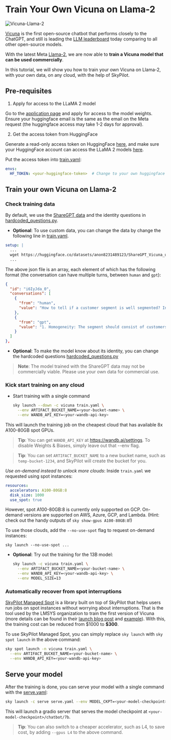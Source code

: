 # Train Your Own Vicuna on Llama-2

![Vicuna-Llama-2](https://imgur.com/McZWg6z.gif)

[Vicuna](https://lmsys.org/blog/2023-03-30-vicuna/) is the first open-source chatbot that performs closely to the ChatGPT, and still is leading the [LLM leaderboard](https://huggingface.co/spaces/lmsys/chatbot-arena-leaderboard) today comparing to all other open-source models.

With the latest Meta [Llama-2](https://github.com/facebookresearch/llama/tree/main), we are now able to **train a Vicuna model that can be used commercially**.

In this tutorial, we will show you how to train your own Vicuna on Llama-2, with your own data, on any cloud, with the help of SkyPilot.

## Pre-requisites

1. Apply for access to the LLaMA 2 model

Go to the [application page](https://ai.meta.com/resources/models-and-libraries/llama-downloads/) and apply for access to the model weights. Ensure your huggingface email is the same as the email on the Meta request (the huggingface access may take 1-2 days for approval).


2. Get the access token from HuggingFace

Generate a read-only access token on HuggingFace [here](https://huggingface.co/settings/token), and make sure your HuggingFace account can access the LLaMA 2 models [here](https://huggingface.co/meta-llama/Llama-2-7b-chat/tree/main).

Put the access token into [train.yaml](train.yaml):
```yaml
envs:
  HF_TOKEN: <your-huggingface-token>  # Change to your own huggingface token
```

## Train your own Vicuna on Llama-2


### Check training data


  By default, we use the [ShareGPT data](https://huggingface.co/datasets/anon8231489123/ShareGPT_Vicuna_unfiltered/resolve/main/ShareGPT_V3_unfiltered_cleaned_split.json) and the identity questions in [hardcoded_questions.py](./scripts/hardcoded_questions.py).

  * **Optional**: To use custom data, you can change the data by change the following line in [train.yaml](https://github.com/skypilot-org/skypilot/tree/master/llm/vicuna-llama-2/train.yaml).

  ```yaml
  setup: |
    ...
    wget https://huggingface.co/datasets/anon8231489123/ShareGPT_Vicuna_unfiltered/resolve/main/ShareGPT_V3_unfiltered_cleaned_split.json  -O $HOME/data/sharegpt.json
    ...
  ```

  The above json file is an array, each element of which has the following format (the conversation can have multiple turns, between `human` and `gpt`):
  ```json
  {
    "id": "i6IyJda_0",
    "conversations": [
      {
        "from": "human",
        "value": "How to tell if a customer segment is well segmented? In 3 bullet points."
      },
      {
        "from": "gpt",
        "value": "1. Homogeneity: The segment should consist of customers who share similar characteristics and behaviors.\n2. Distinctiveness: The segment should be different from other segments in terms of their characteristics and behaviors.\n3. Stability: The segment should remain relatively stable over time and not change drastically. The characteristics and behaviors of customers within the segment should not change significantly."
      }
    ]
  },
  ```

  * **Optional**: To make the model know about its identity, you can change the hardcoded questions [hardcoded_questions.py](./scripts/hardcoded_questions.py)

  > **Note**: The model trained with the ShareGPT data may not be commercially viable. Please use your own data for commercial use.


### Kick start training on any cloud

* Start training with a single command

  ```bash
  sky launch --down -c vicuna train.yaml \
    --env ARTIFACT_BUCKET_NAME=<your-bucket-name> \
    --env WANDB_API_KEY=<your-wandb-api-key>
  ```

This will launch the training job on the cheapest cloud that has available 8x A100-80GB spot GPUs.

> **Tip**: You can get `WANDB_API_KEY` at https://wandb.ai/settings. To disable Weights & Biases, simply leave out that --env flag.

> **Tip**: You can set `ARTIFACT_BUCKET_NAME` to a new bucket name, such as `temp-bucket-1234`, and SkyPilot will create the bucket for you.

*Use on-demand instead to unlock more clouds*: Inside ``train.yaml`` we requested using spot instances:
```yaml
resources:
  accelerators: A100-80GB:8
  disk_size: 1000
  use_spot: true
```
However, spot A100-80GB:8 is currently only supported on GCP. On-demand versions are supported on AWS, Azure, GCP, and Lambda. (Hint: check out the handy outputs of `sky show-gpus A100-80GB:8`!)

To use those clouds, add the `--no-use-spot` flag to request on-demand instances:
```console
sky launch --no-use-spot ...
```

* **Optional**: Try out the training for the 13B model:

  ```bash
  sky launch -c vicuna train.yaml \
    --env ARTIFACT_BUCKET_NAME=<your-bucket-name> \
    --env WANDB_API_KEY=<your-wandb-api-key> \
    --env MODEL_SIZE=13
  ```


### Automatically recover from spot interruptions

[SkyPilot Managed Spot](https://skypilot.readthedocs.io/en/latest/examples/spot-jobs.html) is a library built on top of SkyPilot that helps users run jobs on spot instances without worrying about interruptions. That is the tool used by the LMSYS organization to train the first version of Vicuna (more details can be found in their [launch blog post](https://lmsys.org/blog/2023-03-30-vicuna/) and [example](../vicuna)). With this, the training cost can be reduced from $1000 to **\$300**.

To use SkyPilot Managed Spot, you can simply replace `sky launch` with `sky spot launch` in the above command:

```bash
sky spot launch -n vicuna train.yaml \
  --env ARTIFACT_BUCKET_NAME=<your-bucket-name> \
  --env WANDB_API_KEY=<your-wandb-api-key>
```


## Serve your model

After the training is done, you can serve your model with a single command with the [serve.yaml](./serve.yaml):

```bash
sky launch -c serve serve.yaml --env MODEL_CKPT=<your-model-checkpoint>/chatbot/7b
```

This will launch a gradio server that serves the model checkpoint at `<your-model-checkpoint>/chatbot/7b`.

> **Tip**: You can also switch to a cheaper accelerator, such as L4, to save cost, by adding `--gpus L4` to the above command.
